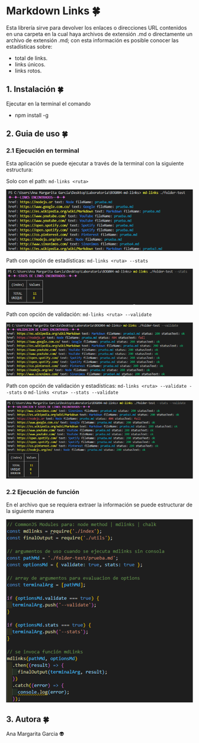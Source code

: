 # Markdown Links &#127808;

Esta librería sirve para devolver los enlaces o direcciones URL contenidos en una carpeta en la cual haya archivos de extensión .md o directamente un archivo de extensión .md; con esta información es posible conocer las estadísticas sobre: 

- total de links.
- links únicos. 
- links rotos.


## 1. Instalación &#127808;

Ejecutar en la terminal el comando

- npm  install -g 

## 2. Guia de uso &#127808;

### 2.1 Ejecución en terminal

Esta aplicación se puede ejecutar a través de la terminal con la siguiente estructura:

Solo con el path: `md-links <ruta>` 

![just-path](./assets/images/just-path.PNG)

Path con opción de estadísticas: `md-links <ruta> --stats`

![path-stats](./assets/images/path-stats.PNG)

Path con opción de validación: `md-links <ruta> --validate`

![validated-path](./assets/images/validated-path.PNG)

Path con opción de validación y estadísticas: `md-links <ruta> --validate --stats` o `md-links <ruta> --stats --validate`

![path-validated-stats](./assets/images/path-validated-stats.PNG)

### 2.2 Ejecución de función

En el archivo que se requiera extraer la información se puede estructurar de la siguiente manera

![f-mdl](./assets/images/function-mdl.PNG)

## 3. Autora &#127808;

Ana Margarita Garcia &#128125;